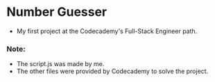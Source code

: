 # Number Guesser

- My first project at the Codecademy's Full-Stack Engineer path.

### Note: 
 - The script.js was made by me. 
 - The other files were provided by Codecademy to solve the project.
